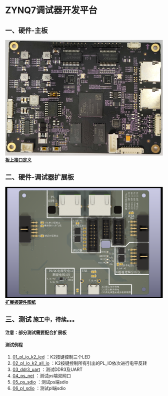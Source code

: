 # ZYNQ7调试器开发平台
## 一、硬件-主板
![](./board_ZYNQ7_MB_V01/top.jpg)
**[板上接口定义](./board_ZYNQ7_MB_V01/interface.md)**

## 二、硬件-调试器扩展板
![](./board_zynq7ext/top.png)
**[扩展板硬件图纸](./board_ZYNQ7_MB_V01/)**

## 三、测试 `施工中，待续。。。`
**注意：部分测试需要配合扩展板**
#### 测试例程
1. [01_pl_io_k2_led](./board_zynq7ext/test/01_pl_io_k2_led/01_pl_io_k2_led.xpr) ：K2按键控制三个LED
2. [02_pl_io_k2_all_io](./board_zynq7ext/test/02_pl_io_k2_all_io/02_pl_io_k2_all_io.xpr) ：K2按键控制所有引出的PL_IO依次进行电平反转
3. [03_ddr3_uart](./board_zynq7ext/test/03_ddr3_uart/03_ddr3_uart.xpr) ：测试DDR3及UART
4. [04_ps_net](./board_zynq7ext/test/04_ps_net/04_ps_net.xpr) ：测试ps端双网口
5. [05_ps_sdio](./board_zynq7ext/test/05_ps_sdio/05_ps_sdio.xpr) ：测试ps端sdio
6. [06_pl_sdio](./board_zynq7ext/test/06_pl_sdio/06_pl_sdio.xpr) ：测试pl端sdio
